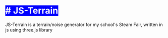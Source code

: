 # <span style="background-color: blue; color: white"> # JS-Terrain </span>
 JS-Terrain is a terrain/noise generator for my school's Steam Fair, written in js using three.js library